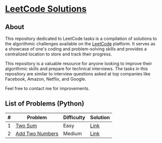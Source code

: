 # [LeetCode Solutions](https://github.com/DmitryRyumin/LeetCode)

## About

This repository dedicated to LeetCode tasks is a compilation of solutions to the algorithmic challenges available on the [LeetCode](https://leetcode.com/) platform. It serves as a showcase of one's coding and problem-solving skills and provides a centralized location to store and track their progress.

This repository is a valuable resource for anyone looking to improve their algorithmic skills and prepare for technical interviews. The tasks in this repository are similar to interview questions asked at top companies like Facebook, Amazon, Netflix, and Google.

Feel free to contact me for improvements.

## List of Problems (Python)

| #   | Problem                                                           | Difficulty | Solution                                                                                                 |
|-----|-------------------------------------------------------------------|------------|----------------------------------------------------------------------------------------------------------|
| 1   | [Two Sum](https://leetcode.com/problems/two-sum/)                 | Easy       | [Link](https://github.com/DmitryRyumin/LeetCode/tree/main/solutions/python/easy/1__Two_Sum.py)           |
| 2   | [Add Two Numbers](https://leetcode.com/problems/add-two-numbers/) | Medium     | [Link](https://github.com/DmitryRyumin/LeetCode/tree/main/solutions/python/medium/2__Add_Two_Numbers.py) |
